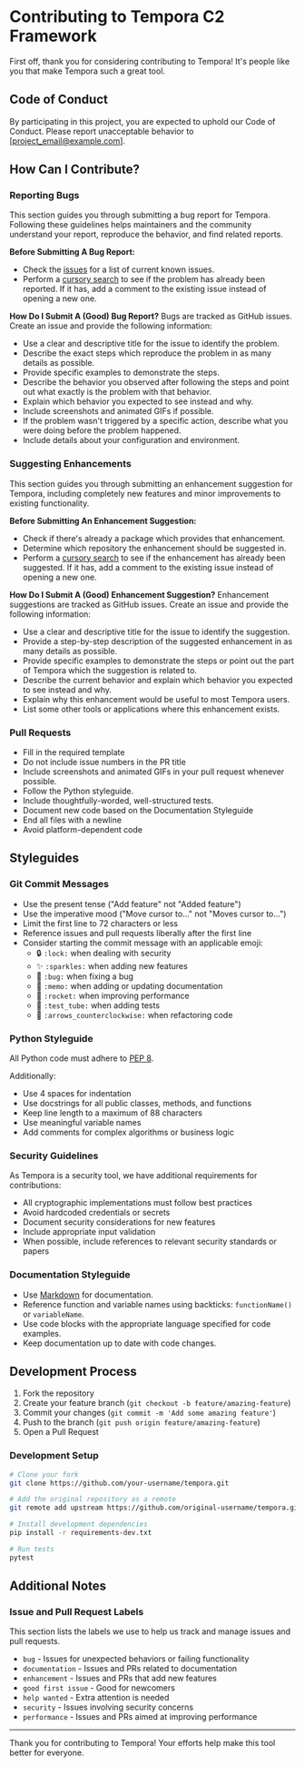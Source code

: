 # Contributing to Tempora C2 Framework

First off, thank you for considering contributing to Tempora! It's people like you that make Tempora such a great tool.

## Code of Conduct

By participating in this project, you are expected to uphold our Code of Conduct. Please report unacceptable behavior to [project_email@example.com].

## How Can I Contribute?

### Reporting Bugs

This section guides you through submitting a bug report for Tempora. Following these guidelines helps maintainers and the community understand your report, reproduce the behavior, and find related reports.

**Before Submitting A Bug Report:**
- Check the [issues](https://github.com/username/tempora/issues) for a list of current known issues.
- Perform a [cursory search](https://github.com/username/tempora/issues) to see if the problem has already been reported. If it has, add a comment to the existing issue instead of opening a new one.

**How Do I Submit A (Good) Bug Report?**
Bugs are tracked as GitHub issues. Create an issue and provide the following information:

- Use a clear and descriptive title for the issue to identify the problem.
- Describe the exact steps which reproduce the problem in as many details as possible.
- Provide specific examples to demonstrate the steps.
- Describe the behavior you observed after following the steps and point out what exactly is the problem with that behavior.
- Explain which behavior you expected to see instead and why.
- Include screenshots and animated GIFs if possible.
- If the problem wasn't triggered by a specific action, describe what you were doing before the problem happened.
- Include details about your configuration and environment.

### Suggesting Enhancements

This section guides you through submitting an enhancement suggestion for Tempora, including completely new features and minor improvements to existing functionality.

**Before Submitting An Enhancement Suggestion:**
- Check if there's already a package which provides that enhancement.
- Determine which repository the enhancement should be suggested in.
- Perform a [cursory search](https://github.com/username/tempora/issues) to see if the enhancement has already been suggested. If it has, add a comment to the existing issue instead of opening a new one.

**How Do I Submit A (Good) Enhancement Suggestion?**
Enhancement suggestions are tracked as GitHub issues. Create an issue and provide the following information:

- Use a clear and descriptive title for the issue to identify the suggestion.
- Provide a step-by-step description of the suggested enhancement in as many details as possible.
- Provide specific examples to demonstrate the steps or point out the part of Tempora which the suggestion is related to.
- Describe the current behavior and explain which behavior you expected to see instead and why.
- Explain why this enhancement would be useful to most Tempora users.
- List some other tools or applications where this enhancement exists.

### Pull Requests

- Fill in the required template
- Do not include issue numbers in the PR title
- Include screenshots and animated GIFs in your pull request whenever possible.
- Follow the Python styleguide.
- Include thoughtfully-worded, well-structured tests.
- Document new code based on the Documentation Styleguide
- End all files with a newline
- Avoid platform-dependent code

## Styleguides

### Git Commit Messages

- Use the present tense ("Add feature" not "Added feature")
- Use the imperative mood ("Move cursor to..." not "Moves cursor to...")
- Limit the first line to 72 characters or less
- Reference issues and pull requests liberally after the first line
- Consider starting the commit message with an applicable emoji:
    - 🔒 `:lock:` when dealing with security
    - ✨ `:sparkles:` when adding new features
    - 🐛 `:bug:` when fixing a bug
    - 📝 `:memo:` when adding or updating documentation
    - 🚀 `:rocket:` when improving performance
    - 🧪 `:test_tube:` when adding tests
    - 🔄 `:arrows_counterclockwise:` when refactoring code

### Python Styleguide

All Python code must adhere to [PEP 8](https://peps.python.org/pep-0008/).

Additionally:
- Use 4 spaces for indentation
- Use docstrings for all public classes, methods, and functions
- Keep line length to a maximum of 88 characters
- Use meaningful variable names
- Add comments for complex algorithms or business logic

### Security Guidelines

As Tempora is a security tool, we have additional requirements for contributions:

- All cryptographic implementations must follow best practices
- Avoid hardcoded credentials or secrets
- Document security considerations for new features
- Include appropriate input validation
- When possible, include references to relevant security standards or papers

### Documentation Styleguide

- Use [Markdown](https://guides.github.com/features/mastering-markdown/) for documentation.
- Reference function and variable names using backticks: `functionName()` or `variableName`.
- Use code blocks with the appropriate language specified for code examples.
- Keep documentation up to date with code changes.

## Development Process

1. Fork the repository
2. Create your feature branch (`git checkout -b feature/amazing-feature`)
3. Commit your changes (`git commit -m 'Add some amazing feature'`)
4. Push to the branch (`git push origin feature/amazing-feature`)
5. Open a Pull Request

### Development Setup

```bash
# Clone your fork
git clone https://github.com/your-username/tempora.git

# Add the original repository as a remote
git remote add upstream https://github.com/original-username/tempora.git

# Install development dependencies
pip install -r requirements-dev.txt

# Run tests
pytest
```

## Additional Notes

### Issue and Pull Request Labels

This section lists the labels we use to help us track and manage issues and pull requests.

* `bug` - Issues for unexpected behaviors or failing functionality
* `documentation` - Issues and PRs related to documentation
* `enhancement` - Issues and PRs that add new features
* `good first issue` - Good for newcomers
* `help wanted` - Extra attention is needed
* `security` - Issues involving security concerns
* `performance` - Issues and PRs aimed at improving performance

---

Thank you for contributing to Tempora! Your efforts help make this tool better for everyone.
